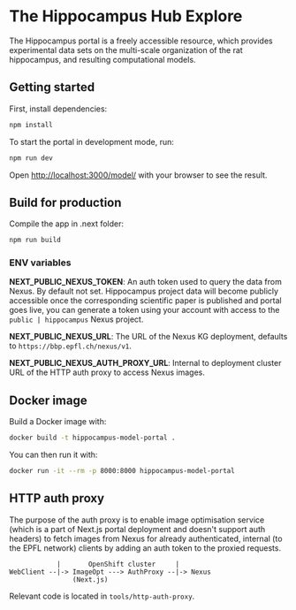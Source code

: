 # The Hippocampus Hub Explore

The Hippocampus portal is a freely accessible resource, which provides experimental data sets on the multi-scale organization of the rat hippocampus, and resulting computational models.


## Getting started

First, install dependencies:
```bash
npm install
```

To start the portal in development mode, run:

```bash
npm run dev
```

Open [http://localhost:3000/model/](http://localhost:3000/model) with your browser to see the result.


## Build for production

Compile the app in .next folder:

```bash
npm run build
```


### ENV variables

**NEXT_PUBLIC_NEXUS_TOKEN**: An auth token used to query the data from Nexus. By default not set.
Hippocampus project data will become publicly accessible once the corresponding scientific paper is published
and portal goes live, you can generate a token using your account with access
to the `public | hippocampus` Nexus project.

**NEXT_PUBLIC_NEXUS_URL**: The URL of the Nexus KG deployment, defaults to `https://bbp.epfl.ch/nexus/v1`.

**NEXT_PUBLIC_NEXUS_AUTH_PROXY_URL**: Internal to deployment cluster URL of the HTTP auth proxy to access Nexus images.


## Docker image

Build a Docker image with:
```bash
docker build -t hippocampus-model-portal .
```

You can then run it with:
```bash
docker run -it --rm -p 8000:8000 hippocampus-model-portal
```

## HTTP auth proxy

The purpose of the auth proxy is to enable image optimisation service (which is a part of Next.js portal deployment
and doesn't support auth headers) to fetch images from Nexus for already authenticated,
internal (to the EPFL network) clients by adding an auth token to the proxied requests.

```
            |       OpenShift cluster     |
WebClient --|-> ImageOpt ---> AuthProxy --|-> Nexus
                (Next.js)
```

Relevant code is located in `tools/http-auth-proxy`.

